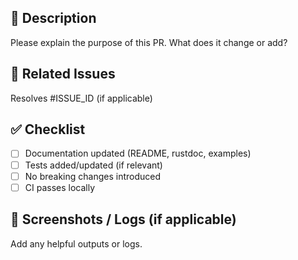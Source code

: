 ## 📝 Description
Please explain the purpose of this PR. What does it change or add?

## 🔄 Related Issues
Resolves #ISSUE_ID (if applicable)

## ✅ Checklist
- [ ] Documentation updated (README, rustdoc, examples)
- [ ] Tests added/updated (if relevant)
- [ ] No breaking changes introduced
- [ ] CI passes locally

## 📸 Screenshots / Logs (if applicable)
Add any helpful outputs or logs.

